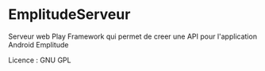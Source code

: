 # EmplitudeServeur

Serveur web Play Framework qui permet de creer une API pour l'application Android Emplitude

Licence : GNU GPL
